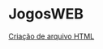 # JogosWEB
[Criação de arquivo HTML](https://github.com/RiqSodre/JogosWEB/blob/master/AC2/index2.html)
